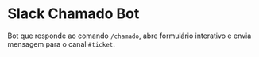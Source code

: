 # Slack Chamado Bot

Bot que responde ao comando `/chamado`, abre formulário interativo e envia mensagem para o canal `#ticket`.